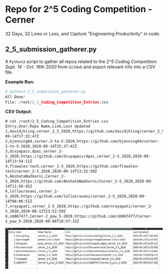 # Repo for 2^5 Coding Competition - Cerner
32 Days, 32 Lines or Less, and Capture "Engineering Productivity" in code.

## 2_5_submission_gatherer.py
A `Python3` script to gather all repos related to the *2^5 Coding Competition: Sept. 14 - Oct. 16th 2020* from `GitHub` and export relevant info into a CSV file.

**Example Run:**
```python
# python3 2_5_submission_gatherer.py
All Done!
File: /root/2_5_Coding_Competition_Entries.csv
```
**CSV Output:**
 ```pyhton
 # cat /root/2_5_Coding_Competition_Entries.csv
Entry,User,Repo Name,Link,Last Updated
1,davidjkling,cerner_2_5_2020,https://github.com/davidjkling/cerner_2_5_2020,2020-09-14T17:32:47Z
2,bjenning04,cerner-2-to-5-2020,https://github.com/bjenning04/cerner-2-to-5-2020,2020-09-14T15:37:42Z
3,divyapaiv,dpai_cerner_2-5_2020,https://github.com/divyapaiv/dpai_cerner_2-5_2020,2020-09-14T13:54:11Z
4,flowalex-tech,cerner_2-5_2020,https://github.com/flowalex-tech/cerner_2-5_2020,2020-09-14T13:32:50Z
5,AkshataNadkarni,Cerner_2-5_2020,https://github.com/AkshataNadkarni/Cerner_2-5_2020,2020-09-14T11:56:45Z
6,lollasravani,cerner_2-5_2020,https://github.com/lollasravani/cerner_2-5_2020,2020-09-14T08:06:51Z
7,nrayapati,cerner_2-5_2020,https://github.com/nrayapati/cerner_2-5_2020,2020-09-13T23:52:59Z
8,sb067477,Cerner-2_pow_5-2020,https://github.com/sb067477/Cerner-2_pow_5-2020,2020-09-08T10:57:15Z
```
![Excel](/example.png)
